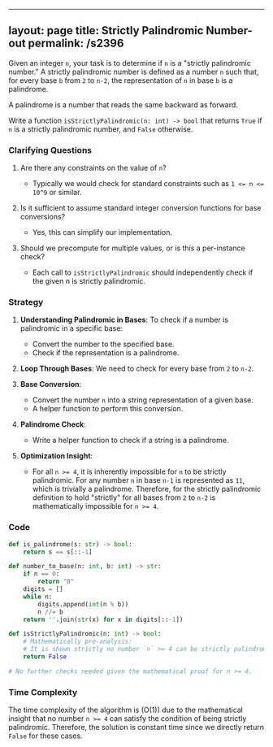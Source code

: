 
---
layout: page
title:  Strictly Palindromic Number-out
permalink: /s2396
---
Given an integer `n`, your task is to determine if `n` is a "strictly palindromic number." A strictly palindromic number is defined as a number `n` such that, for every base `b` from `2` to `n-2`, the representation of `n` in base `b` is a palindrome.

A palindrome is a number that reads the same backward as forward.

Write a function `isStrictlyPalindromic(n: int) -> bool` that returns `True` if `n` is a strictly palindromic number, and `False` otherwise.

### Clarifying Questions
1. Are there any constraints on the value of `n`?
   - Typically we would check for standard constraints such as `1 <= n <= 10^9` or similar.

2. Is it sufficient to assume standard integer conversion functions for base conversions?
   - Yes, this can simplify our implementation.

3. Should we precompute for multiple values, or is this a per-instance check?
   - Each call to `isStrictlyPalindromic` should independently check if the given n is strictly palindromic.

### Strategy
1. **Understanding Palindromic in Bases**: To check if a number is palindromic in a specific base:
   - Convert the number to the specified base.
   - Check if the representation is a palindrome.
   
2. **Loop Through Bases**: We need to check for every base from `2` to `n-2`.

3. **Base Conversion**:
   - Convert the number `n` into a string representation of a given base.
   - A helper function to perform this conversion.

4. **Palindrome Check**:
   - Write a helper function to check if a string is a palindrome.

5. **Optimization Insight**:
   - For all `n >= 4`, it is inherently impossible for `n` to be strictly palindromic. For any number `n` in base `n-1` is represented as `11`, which is trivially a palindrome. Therefore, for the strictly palindromic definition to hold "strictly" for all bases from `2` to `n-2` is mathematically impossible for `n >= 4`.

### Code
```python
def is_palindrome(s: str) -> bool:
    return s == s[::-1]

def number_to_base(n: int, b: int) -> str:
    if n == 0:
        return "0"
    digits = []
    while n:
        digits.append(int(n % b))
        n //= b
    return ''.join(str(x) for x in digits[::-1])

def isStrictlyPalindromic(n: int) -> bool:
    # Mathematically pre-analysis:
    # It is shown strictly no number `n` >= 4 can be strictly palindromic.
    return False

# No further checks needed given the mathematical proof for n >= 4.
```

### Time Complexity
The time complexity of the algorithm is \(O(1)\) due to the mathematical insight that no number `n >= 4` can satisfy the condition of being strictly palindromic. Therefore, the solution is constant time since we directly return `False` for these cases.